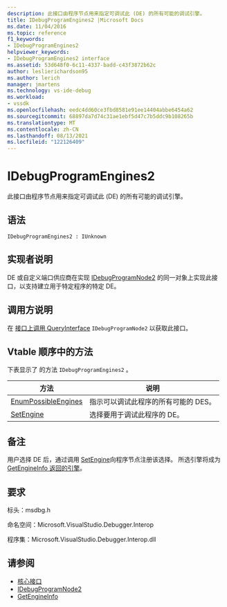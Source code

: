 ```yaml
---
description: 此接口由程序节点用来指定可调试此 (DE) 的所有可能的调试引擎。
title: IDebugProgramEngines2 |Microsoft Docs
ms.date: 11/04/2016
ms.topic: reference
f1_keywords:
- IDebugProgramEngines2
helpviewer_keywords:
- IDebugProgramEngines2 interface
ms.assetid: 53d648f0-6c11-4337-badd-c43f3872b62c
author: leslierichardson95
ms.author: lerich
manager: jmartens
ms.technology: vs-ide-debug
ms.workload:
- vssdk
ms.openlocfilehash: eedc4dd60ce3fbd8581e91ee14404abbe6454a62
ms.sourcegitcommit: 68897da7d74c31ae1ebf5d47c7b5ddc9b108265b
ms.translationtype: MT
ms.contentlocale: zh-CN
ms.lasthandoff: 08/13/2021
ms.locfileid: "122126409"
---
```

# <a name="idebugprogramengines2"></a>IDebugProgramEngines2
此接口由程序节点用来指定可调试此 (DE) 的所有可能的调试引擎。

## <a name="syntax"></a>语法

```
IDebugProgramEngines2 : IUnknown
```

## <a name="notes-for-implementers"></a>实现者说明
 DE 或自定义端口供应商在实现 [IDebugProgramNode2](../../../extensibility/debugger/reference/idebugprogramnode2.md) 的同一对象上实现此接口，以支持建立用于特定程序的特定 DE。

## <a name="notes-for-callers"></a>调用方说明
 在 [接口上调用 QueryInterface](/cpp/atl/queryinterface) `IDebugProgramNode2` 以获取此接口。

## <a name="methods-in-vtable-order"></a>Vtable 顺序中的方法
 下表显示了 的方法 `IDebugProgramEngines2` 。

|方法|说明|
|------------|-----------------|
|[EnumPossibleEngines](../../../extensibility/debugger/reference/idebugprogramengines2-enumpossibleengines.md)|指示可以调试此程序的所有可能的 DES。|
|[SetEngine](../../../extensibility/debugger/reference/idebugprogramengines2-setengine.md)|选择要用于调试此程序的 DE。|

## <a name="remarks"></a>备注
 用户选择 DE 后，通过调用 [SetEngine](../../../extensibility/debugger/reference/idebugprogramengines2-setengine.md)向程序节点注册该选择。 所选引擎将成为 [GetEngineInfo 返回的引擎](../../../extensibility/debugger/reference/idebugprogramnode2-getengineinfo.md)。

## <a name="requirements"></a>要求
 标头：msdbg.h

 命名空间：Microsoft.VisualStudio.Debugger.Interop

 程序集：Microsoft.VisualStudio.Debugger.Interop.dll

## <a name="see-also"></a>请参阅
- [核心接口](../../../extensibility/debugger/reference/core-interfaces.md)
- [IDebugProgramNode2](../../../extensibility/debugger/reference/idebugprogramnode2.md)
- [GetEngineInfo](../../../extensibility/debugger/reference/idebugprogramnode2-getengineinfo.md)
